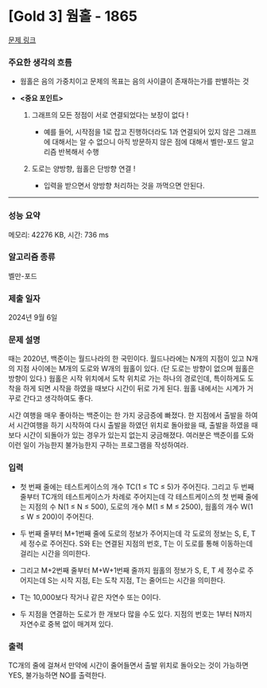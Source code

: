 # [Gold 3] 웜홀 - 1865

[문제 링크](https://www.acmicpc.net/problem/1865) 

### 주요한 생각의 흐름

- 웜홀은 음의 가중치이고 문제의 목표는 음의 사이클이 존재하는가를 판별하는 것

- __<중요 포인트>__
	1. 그래프의 모든 정점이 서로 연결되었다는 보장이 없다 !
 		- 예를 들어, 시작점을 1로 잡고 진행하더라도 1과 연결되어 있지 않은 그래프에 대해서는 알 수 없으니 아직 방문하지 않은 점에 대해서 벨만-포드 알고리즘 반복해서 수행
 
	 2. 도로는 양방향, 웜홀은 단방향 연결 !
		- 입력을 받으면서 양방향 처리하는 것을 까먹으면 안된다.
  
---

### 성능 요약

메모리: 42276 KB, 시간: 736 ms

### 알고리즘 종류

벨만-포드

### 제출 일자

2024년 9월 6일

### 문제 설명

<p>때는 2020년, 백준이는 월드나라의 한 국민이다. 월드나라에는 N개의 지점이 있고 N개의 지점 사이에는 M개의 도로와 W개의 웜홀이 있다. (단 도로는 방향이 없으며 웜홀은 방향이 있다.) 웜홀은 시작 위치에서 도착 위치로 가는 하나의 경로인데, 특이하게도 도착을 하게 되면 시작을 하였을 때보다 시간이 뒤로 가게 된다. 웜홀 내에서는 시계가 거꾸로 간다고 생각하여도 좋다.</p>

<p>시간 여행을 매우 좋아하는 백준이는 한 가지 궁금증에 빠졌다. 한 지점에서 출발을 하여서 시간여행을 하기 시작하여 다시 출발을 하였던 위치로 돌아왔을 때, 출발을 하였을 때보다 시간이 되돌아가 있는 경우가 있는지 없는지 궁금해졌다. 여러분은 백준이를 도와 이런 일이 가능한지 불가능한지 구하는 프로그램을 작성하여라.</p>

### 입력 

- 첫 번째 줄에는 테스트케이스의 개수 TC(1 ≤ TC ≤ 5)가 주어진다. 그리고 두 번째 줄부터 TC개의 테스트케이스가 차례로 주어지는데 각 테스트케이스의 첫 번째 줄에는 지점의 수 N(1 ≤ N ≤ 500), 도로의 개수 M(1 ≤ M ≤ 2500), 웜홀의 개수 W(1 ≤ W ≤ 200)이 주어진다. 

- 두 번째 줄부터 M+1번째 줄에 도로의 정보가 주어지는데 각 도로의 정보는 S, E, T 세 정수로 주어진다. S와 E는 연결된 지점의 번호, T는 이 도로를 통해 이동하는데 걸리는 시간을 의미한다. 

- 그리고 M+2번째 줄부터 M+W+1번째 줄까지 웜홀의 정보가 S, E, T 세 정수로 주어지는데 S는 시작 지점, E는 도착 지점, T는 줄어드는 시간을 의미한다. 

- T는 10,000보다 작거나 같은 자연수 또는 0이다.

- 두 지점을 연결하는 도로가 한 개보다 많을 수도 있다. 지점의 번호는 1부터 N까지 자연수로 중복 없이 매겨져 있다.

### 출력 

 <p>TC개의 줄에 걸쳐서 만약에 시간이 줄어들면서 출발 위치로 돌아오는 것이 가능하면 YES, 불가능하면 NO를 출력한다.</p>
